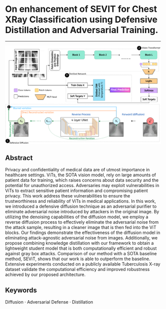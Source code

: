 # On enhancement of SEVIT for Chest XRay Classification using Defensive Distillation and Adversarial Training. 

<hr />

![Method](Figures/Proposed.jpg)

## Abstract 
Privacy and confidentiality of medical data are of utmost importance in healthcare
settings. ViTs, the SOTA vision model, rely on large amounts of patient data for
training, which raises concerns about data security and the potential for unauthorized access. Adversaries may exploit vulnerabilities in ViTs to extract sensitive
patient information and compromising patient privacy. This work address these vulnerabilities to ensure the trustworthiness and reliability of ViTs in medical applications. In this work, we introduced a defensive diffusion technique as an adversarial
purifier to eliminate adversarial noise introduced by attackers in the original image.
By utilizing the denoising capabilities of the diffusion model, we employ a reverse
diffusion process to effectively eliminate the adversarial noise from the attack sample, resulting in a cleaner image that is then fed into the ViT blocks. Our findings
demonstrate the effectiveness of the diffusion model in eliminating attack-agnostic
adversarial noise from images. Additionally, we propose combining knowledge
distillation with our framework to obtain a lightweight student model that is both
computationally efficient and robust against gray box attacks. Comparison of our
method with a SOTA baseline method, SEViT, shows that our work is able to
outperform the baseline. Extensive experiments conducted on a publicly available
Tuberculosis X-ray dataset validate the computational efficiency and improved
robustness achieved by our proposed architecture.
## Keywords
Diffusion · Adversarial Defense · Distillation

